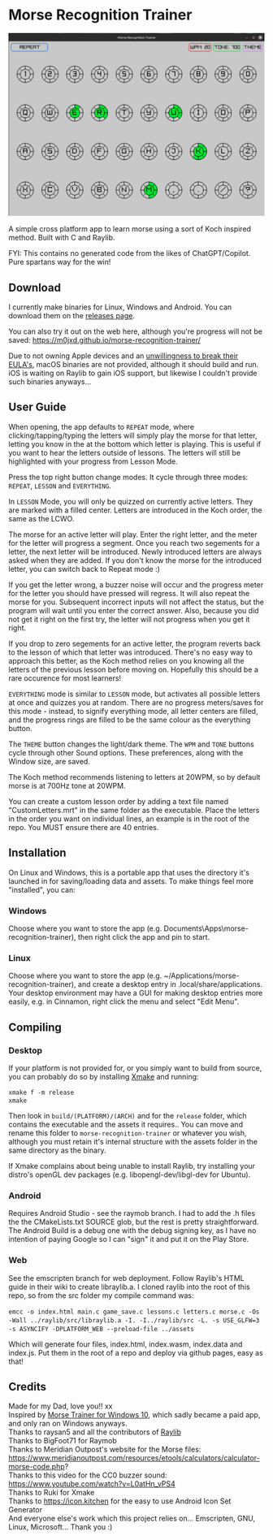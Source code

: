 # Morse Recognition Trainer

![screenshot](assets/screenshot.png)

A simple cross platform app to learn morse using a sort of Koch inspired method. 
Built with C and Raylib.

FYI: This contains no generated code from the likes of ChatGPT/Copilot. Pure spartans way for the win!

## Download

I currently make binaries for Linux, Windows and Android. You can download them on the [releases page](https://github.com/M0JXD/morse-recognition-trainer/releases).

You can also try it out on the web here, although you're progress will not be saved: https://m0jxd.github.io/morse-recognition-trainer/

Due to not owning Apple devices and an [unwillingness to break their EULA's](https://www.google.com/search?q=is+cross+compiling+for+mac+allowed&hl=en), 
macOS binaries are not provided, although it should build and run. iOS is waiting on Raylib to gain iOS support, but likewise I couldn't provide such binaries anyways...

## User Guide

When opening, the app defaults to `REPEAT` mode, where clicking/tapping/typing the letters will simply play the morse for that letter, letting you know in the at the bottom which letter is playing. This is useful if you want to hear the letters outside of lessons. The letters will still be highlighted with your progress from Lesson Mode.

Press the top right button change modes. It cycle through three modes: `REPEAT`, `LESSON` and `EVERYTHING`.

In `LESSON` Mode, you will only be quizzed on currently active letters. They are marked with a filled center.
Letters are introduced in the Koch order, the same as the LCWO.

The morse for an active letter will play. Enter the right letter, and the meter for the letter will progress a segment.
Once you reach two segements for a letter, the next letter will be introduced. Newly introduced letters are always asked when they are added.
If you don't know the morse for the introduced letter, you can switch back to Repeat mode :)

If you get the letter wrong, a buzzer noise will occur and the progress meter for the letter you should have pressed will regress.
It will also repeat the morse for you. Subsequent incorrect inputs will not affect the status, but the program will wait until you enter the correct answer. Also, because you did not get it right on the first try, the letter will not progress when you get it right.

If you drop to zero segements for an active letter, the program reverts back to the lesson of which that letter was introduced. There's no easy way to approach this better, as the Koch method relies on you knowing all the letters of the previous lesson before moving on. Hopefully this should be a rare occurence for most learners!

`EVERYTHING` mode is similar to `LESSON` mode, but activates all possible letters at once and quizzes you at random. 
There are no progress meters/saves for this mode - instead, to signify everything mode, all letter centers are filled, and the progress rings are filled to be the same colour as the everything button.

The `THEME` button changes the light/dark theme. The `WPM` and `TONE` buttons cycle through other Sound options.
These preferences, along with the Window size, are saved.

The Koch method recommends listening to letters at 20WPM, so by default morse is at 700Hz tone at 20WPM.

You can create a custom lesson order by adding a text file named "CustomLetters.mrt" in the same folder as the executable.
Place the letters in the order you want on individual lines, an example is in the root of the repo.
You MUST ensure there are 40 entries.

## Installation

On Linux and Windows, this is a portable app that uses the directory it's launched in for saving/loading data and assets.
To make things feel more "installed", you can:

### Windows
Choose where you want to store the app (e.g. Documents\Apps\morse-recognition-trainer), then right click the app and pin to start.

### Linux
Choose where you want to store the app (e.g. ~/Applications/morse-recognition-trainer), and create a desktop entry in .local/share/applications.
Your desktop environment may have a GUI for making desktop entries more easily, e.g. in Cinnamon, right click the menu and select "Edit Menu".

## Compiling

### Desktop
If your platform is not provided for, or you simply want to build from source, you can probably do so by installing [Xmake](https://xmake.io/#/guide/installation) and running:

```
xmake f -m release
xmake
```

Then look in `build/(PLATFORM)/(ARCH)` and for the `release` folder, which contains the executable and the assets it requires.. 
You can move and rename this folder to `morse-recognition-trainer` or whatever you wish, although you must retain it's internal structure with the assets folder in the same directory as the binary.

If Xmake complains about being unable to install Raylib, try installing your distro's openGL dev packages (e.g. libopengl-dev/libgl-dev for Ubuntu). 

### Android

Requires Android Studio - see the raymob branch. I had to add the .h files the the CMakeLists.txt SOURCE glob, but the rest is pretty straightforward.
The Android Build is a debug one with the debug signing key, as I have no intention of paying Google so I can "sign" it and put it on the Play Store.

### Web

See the emscripten branch for web deployment. Follow Raylib's HTML guide in their wiki to create libraylib.a. I cloned raylib into the root of this repo, so from the src folder my compile command was:

`emcc -o index.html main.c game_save.c lessons.c letters.c morse.c -Os -Wall ../raylib/src/libraylib.a -I. -I../raylib/src -L. -s USE_GLFW=3 -s ASYNCIFY -DPLATFORM_WEB --preload-file ../assets`

Which will generate four files, index.html, index.wasm, index.data and index.js. Put them in the root of a repo and deploy via github pages, easy as that!

## Credits
Made for my Dad, love you!! xx <br>
Inspired by [Morse Trainer for Windows 10](https://apps.microsoft.com/detail/9wzdncrdlzhg?hl=en-us&gl=US), which sadly became a paid app, and only ran on Windows anyways. <br>
Thanks to raysan5 and all the contributors of [Raylib](https://www.raylib.com/) <br>
Thanks to BigFoot71 for Raymob <br>
Thanks to Meridian Outpost's website for the Morse files: https://www.meridianoutpost.com/resources/etools/calculators/calculator-morse-code.php? <br>
Thanks to this video for the CC0 buzzer sound: https://www.youtube.com/watch?v=L0atHn_vPS4 <br>
Thanks to Ruki for Xmake <br>
Thanks to https://icon.kitchen for the easy to use Android Icon Set Generator <br>
And everyone else's work which this project relies on... Emscripten, GNU, Linux, Microsoft... Thank you :)